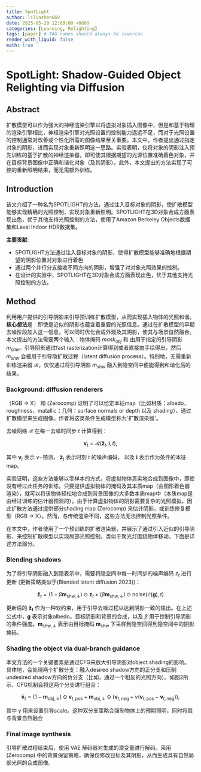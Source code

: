 ```yaml
---
title: SpotLight
author: liliazhen669
date: 2025-05-20 12:00:00 +0800
categories: [Learning, Relighting]
tags: [paper] # TAG names should always be lowercas
render_with_liquid: false
math: true
---
```


# SpotLight: Shadow-Guided Object Relighting via Diffusion


## Abstract

扩散模型可以作为强大的神经渲染引擎以将虚拟对象插入图像中，但是和基于物理的渲染引擎相比，神经渲染引擎对光照设置的控制能力远远不足，而对于光照设置的控制通常对改善或个性化所需的图像结果至关重要。本文中，作者提出通过指定对象的阴影，进而实现对象重新照明这一思路。实验表明，仅将对象的阴影注入预先训练的基于扩散的神经渲染器，即可使其根据期望的光源位置准确着色对象，并在目标背景图像中正确和谐化对象（及其阴影）。此外，本文提出的方法实现了可控的重新照明结果，而无需额外训练。

## Introduction

该文介绍了一种名为SPOTLIGHT的方法，通过注入目标对象的阴影，使扩散模型能够实现精确的光照控制，实现对象重新照明。SPOTLIGHT在3D对象合成方面表现出色，优于其他支持光照控制的方法，使用了Amazon Berkeley Objects数据集和Laval Indoor HDR数据集。
 
**主要贡献**:
- SPOTLIGHT方法通过注入目标对象的阴影，使得扩散模型能够准确地根据期望的阴影位置对对象进行着色
- 通过两个并行分支接收不同方向的阴影，增强了对对象光照效果的控制。
- 在设计的实验中，SPOTLIGHT在3D对象合成方面表现出色，优于其他支持光照控制的方法。

## Method

利用用户提供的引导阴影来引导预训练扩散模型，从而实现插入物体的光照和谐。**核心想法**是：即使是近似的阴影也蕴含着重要的光照信息。通过在扩散模型的早期去噪阶段加入这一信息，可以同时优化合成外观及其阴影，使其与场景自然融合。本文提出的方法需要两个输入：物体掩码 $mask_{obj}$  和 由用于指定的引导阴影 $m_{shw}$。引导阴影通过fast rasterization计算得到或者直接由手绘得出，然后 $m_{shw}$ 会被用于引导隐扩散过程（latent diffusion process）。特别地，无需重新训练渲染器 $\mathcal{R}$，仅仅通过将引导阴影 $m_{shw}$ 融入到隐空间中便能得到和谐化后的结果。

### Background: diffusion renderers

（RGB -> X） 和 (Zerocomp) 证明了可以给定本征map（比如材质：albedo，roughness，matallic；几何：surface normals or depth 以及 shading），通过扩散模型来生成图像。作者将这类条件生成模型称为'扩散渲染器'。

去噪网络 $\mathcal{R}$ 在每一去噪时间步 $t$ 计算得到：

$$
\begin{equation}
\mathbf{v}_t=\mathcal{R}(\mathbf{\tilde{z}}_t,\mathbf{i},t),
\end{equation}
$$

其中 $\mathbf{v}_t$ 表示 $v-$预测， $\mathbf{\tilde{z}}_t$ 表示时刻 $t$ 的噪声编码， 以及 $\mathbf{i}$ 表示作为条件的本征map。

实验证明，这些方法能够以零样本的方式，将虚拟物体真实地合成到图像中，即使没有经过此任务的训练。只要提供虚拟物体的掩码及其本质map（由图形着色器渲染），就可以将该物体轻松地合成到背景图像的大多数本质map中（本质map是由经过训练的估计器预测的）。由于计算虚拟物体的阴影需要复杂的光照模拟，因此扩散方法通过提供部分shading map (Zerocomp) 来估计阴影，或训练修复模型（RGB -> X）。然而，与传统渲染不同，这些方法无法控制光照条件。

在本文中，作者使用了一个预训练的扩散渲染器，并展示了通过引入近似的引导阴影，来控制扩散模型以实现局部光照控制，类似于聚光灯围绕物体移动。下面是详述方法部分。

### Blending shadows

为了将引导阴影融入到隐表示中，需要将隐空间中每一时间步的噪声编码 $z_{t}$ 进行更新 (更新策略类似于(Blended latent diffusion 2023))：

$$
\begin{equation}
\mathbf{\tilde{z}}_t=(1-\beta\mathbf{m}_{\mathrm{shw},\downarrow})\odot\mathbf{z}_t+(\beta\mathbf{m}_{\mathrm{shw},\downarrow})\odot\mathrm{noise}(\mathcal{E}(\mathbf{g}),t)
\end{equation}
$$

更新后的 $\mathbf{\tilde{z}_t}$ 作为一种软约束，用于引导去噪过程以达到阴影一致的输出。在上述公式中，$\mathbf{g}$ 表示对象albedo，目标阴影和背景的合成，以及 $\beta$ 用于控制引导阴影的条件强度。$\mathbf{m}_{\mathrm{shw},\downarrow}$ 表示由目标掩码 $\mathbf{m}_{\mathrm{shw}}$ 下采样到隐空间得到隐空间中的阴影掩码。

### Shading the object via dual-branch guidance

本文方法的一个关键要素是通过CFG来放大引导阴影对object shading的影响。具体地，会处理两个扩散分支：融入desired shadow方向的正分支和压制undesired shadow方向的负分支（比如，通过一个相反的光照方向）。如图2所示，CFG机制会将这两个分支进行组合：

$$
\begin{equation}
\mathbf{\tilde{v}}_t=(1-\mathbf{m}_{\mathrm{obj},\downarrow})\odot\mathbf{v}_{t,\mathrm{pos}} +\mathbf{m}_{\mathrm{obj},\downarrow}\odot\left(\mathbf{v}_{t,\mathrm{neg}}+\gamma\left(\mathbf{v}_{t,\mathrm{pos}}-\mathbf{v}_{t,\mathrm{neg}}\right)\right),
\end{equation}
$$

其中 $\gamma$ 用来设置引导scale。这种双分支策略会强制物体上的预期照明，同时将其与背景自然融合

###  Final image synthesis

引导扩散过程结束后，使用 VAE 解码器对生成的潜变量进行解码。采用 (Zerocomp) 中的背景保留策略，确保仅修改目标及其阴影，从而生成具有自然局部光照的合成图像。

